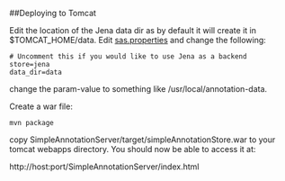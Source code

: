 ##Deploying to Tomcat

Edit the location of the Jena data dir as by default it will create it in $TOMCAT_HOME/data. Edit [sas.properties](../src/main/webapp/WEB-INF/sas.properties) and change the following:

```
# Uncomment this if you would like to use Jena as a backend
store=jena
data_dir=data
```
change the param-value to something like /usr/local/annotation-data.

Create a war file:

```
mvn package
```

copy SimpleAnnotationServer/target/simpleAnnotationStore.war to your tomcat webapps directory. You should now be able to access it at:

http://host:port/SimpleAnnotationServer/index.html
